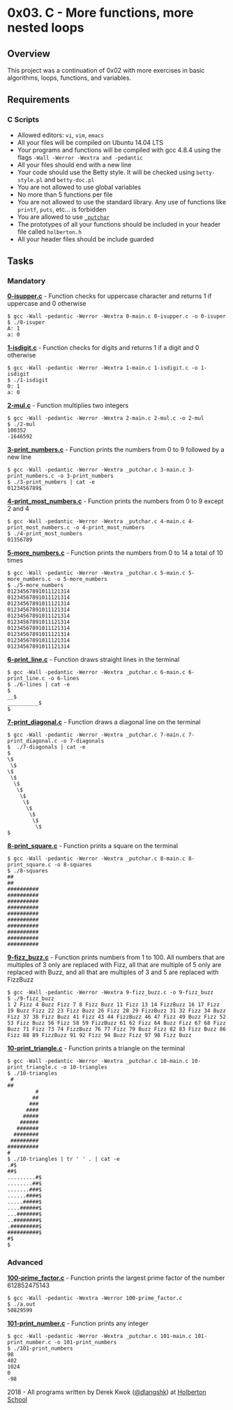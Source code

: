 # 0x03. C - More functions, more nested loops

## Overview
This project was a continuation of 0x02 with more exercises in basic algorithms, loops, functions, and variables.

## Requirements

### C Scripts
* Allowed editors: `vi`, `vim`, `emacs`
* All your files will be compiled on Ubuntu 14.04 LTS
* Your programs and functions will be compiled with gcc 4.8.4 using the flags `-Wall -Werror -Wextra and -pedantic`
* All your files should end with a new line
* Your code should use the Betty style. It will be checked using `betty-style.pl` and `betty-doc.pl`
* You are not allowed to use global variables
* No more than 5 functions per file
* You are not allowed to use the standard library. Any use of functions like `printf`, `puts`, etc… is forbidden
* You are allowed to use [`_putchar`](https://github.com/holbertonschool/_putchar.c/blob/master/_putchar.c)
* The prototypes of all your functions should be included in your header file called `holberton.h`
* All your header files should be include guarded

## Tasks
### Mandatory
**[0-isupper.c](0-isupper.c)** - Function checks for uppercase character and returns 1 if uppercase and 0 otherwise
```
$ gcc -Wall -pedantic -Werror -Wextra 0-main.c 0-isupper.c -o 0-isuper
$ ./0-isuper 
A: 1
a: 0
```

**[1-isdigit.c](1-isdigit.c)** - Function checks for digits and returns 1 if a digit and 0 otherwise
```
$ gcc -Wall -pedantic -Werror -Wextra 1-main.c 1-isdigit.c -o 1-isdigit
$ ./1-isdigit 
0: 1
a: 0
```

**[2-mul.c](2-mul.c)** - Function multiplies two integers
```
$ gcc -Wall -pedantic -Werror -Wextra 2-main.c 2-mul.c -o 2-mul
$ ./2-mul 
100352
-1646592
```

**[3-print_numbers.c](3-print_numbers.c)** - Function prints the numbers from 0 to 9 followed by a new line
```
$ gcc -Wall -pedantic -Werror -Wextra _putchar.c 3-main.c 3-print_numbers.c -o 3-print_numbers
$ ./3-print_numbers | cat -e
0123456789$
```

**[4-print_most_numbers.c](4-print_most_numbers.c)** - Function prints the numbers from 0 to 9 except 2 and 4
```
$ gcc -Wall -pedantic -Werror -Wextra _putchar.c 4-main.c 4-print_most_numbers.c -o 4-print_most_numbers
$ ./4-print_most_numbers 
01356789
```

**[5-more_numbers.c](5-more_numbers.c)** - Function prints the numbers from 0 to 14 a total of 10 times
```
$ gcc -Wall -pedantic -Werror -Wextra _putchar.c 5-main.c 5-more_numbers.c -o 5-more_numbers
$ ./5-more_numbers 
01234567891011121314
01234567891011121314
01234567891011121314
01234567891011121314
01234567891011121314
01234567891011121314
01234567891011121314
01234567891011121314
01234567891011121314
01234567891011121314
```

**[6-print_line.c](6-print_line.c)** - Function draws straight lines in the terminal
```
$ gcc -Wall -pedantic -Werror -Wextra _putchar.c 6-main.c 6-print_line.c -o 6-lines
$ ./6-lines | cat -e
$
__$
__________$
$
```

**[7-print_diagonal.c](7-print_diagonal.c)** - Function draws a diagonal line on the terminal
```
$ gcc -Wall -pedantic -Werror -Wextra _putchar.c 7-main.c 7-print_diagonal.c -o 7-diagonals
$  ./7-diagonals | cat -e
$
\$
 \$
\$
 \$
  \$
   \$
    \$
     \$
      \$
       \$
        \$
         \$
$
```

**[8-print_square.c](8-print_square.c)** - Function prints a square on the terminal
```
$ gcc -Wall -pedantic -Werror -Wextra _putchar.c 8-main.c 8-print_square.c -o 8-squares
$ ./8-squares 
##
##
##########
##########
##########
##########
##########
##########
##########
##########
##########
##########
```

**[9-fizz_buzz.c](9-fizz_buzz.c)** - Function prints numbers from 1 to 100. All numbers that are multiples of 3 only are replaced with Fizz, all that are multiple of 5 only are replaced with Buzz, and all that are multiples of 3 and 5 are replaced with FizzBuzz
```
$ gcc -Wall -pedantic -Werror -Wextra 9-fizz_buzz.c -o 9-fizz_buzz
$ ./9-fizz_buzz 
1 2 Fizz 4 Buzz Fizz 7 8 Fizz Buzz 11 Fizz 13 14 FizzBuzz 16 17 Fizz 19 Buzz Fizz 22 23 Fizz Buzz 26 Fizz 28 29 FizzBuzz 31 32 Fizz 34 Buzz Fizz 37 38 Fizz Buzz 41 Fizz 43 44 FizzBuzz 46 47 Fizz 49 Buzz Fizz 52 53 Fizz Buzz 56 Fizz 58 59 FizzBuzz 61 62 Fizz 64 Buzz Fizz 67 68 Fizz Buzz 71 Fizz 73 74 FizzBuzz 76 77 Fizz 79 Buzz Fizz 82 83 Fizz Buzz 86 Fizz 88 89 FizzBuzz 91 92 Fizz 94 Buzz Fizz 97 98 Fizz Buzz
```

**[10-print_triangle.c](10-print_triangle.c)** - Function prints a triangle on the terminal
```
$ gcc -Wall -pedantic -Werror -Wextra _putchar.c 10-main.c 10-print_triangle.c -o 10-triangles
$ ./10-triangles 
 #
##
         #
        ##
       ###
      ####
     #####
    ######
   #######
  ########
 #########
##########
#
$ ./10-triangles | tr ' ' . | cat -e
.#$
##$
.........#$
........##$
.......###$
......####$
.....#####$
....######$
...#######$
..########$
.#########$
##########$
#$
$
```

### Advanced
**[100-prime_factor.c](100-prime_factor.c)** - Function prints the largest prime factor of the number 612852475143
```
$ gcc -Wall -pedantic -Wextra -Werror 100-prime_factor.c
$ ./a.out
50829599
```

**[101-print_number.c](101-print_number.c)** - Function prints any integer
```
$ gcc -Wall -pedantic -Werror -Wextra _putchar.c 101-main.c 101-print_number.c -o 101-print_numbers
$ ./101-print_numbers 
98
402
1024
0
-98
```


2018 - All programs written by Derek Kwok ([@dlangshk](https://twitter.com/dlangshk)) at [Holberton School](https://www.holbertonschool.com/)